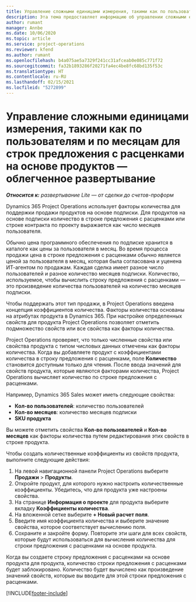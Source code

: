 ```yaml
---
title: Управление сложными единицами измерения, такими как по пользователям и по месяцам для строк предложения с расценками на основе продуктов — облегченное развертывание
description: Эта тема предоставляет информацию об управлении сложными единицами измерения для строк предложения с расценками на основе продукта.
author: rumant
manager: Annbe
ms.date: 10/06/2020
ms.topic: article
ms.service: project-operations
ms.reviewer: kfend
ms.author: rumant
ms.openlocfilehash: b4a075ae5a7329f241cc31afceab0e085c771f72
ms.sourcegitcommit: fa32b1893286f20271fa4ec4be8fc68bd135f53c
ms.translationtype: HT
ms.contentlocale: ru-RU
ms.lasthandoff: 02/15/2021
ms.locfileid: "5272899"
---
```

# <a name="managing-complex-units-such-as-per-user-per-month-for-product-based-quote-lines---lite"></a>Управление сложными единицами измерения, такими как по пользователям и по месяцам для строк предложения с расценками на основе продуктов — облегченное развертывание

_**Относится к:** развертывание Lite — от сделки до счетов-проформ_

Dynamics 365 Project Operations использует факторы количества для поддержки продажи продуктов на основе подписки. Для продуктов на основе подписки количество в строке предложения с расценками или строке контракта по проекту выражается как число месяцев пользователя.

Обычно цена программного обеспечения по подписке хранится в каталоге как цены за пользователя в месяц. Во время процесса продажи цена в строке предложения с расценками обычно является ценой за пользователя в месяц, которая была согласована и уценена ИТ-агентом по продажам. Каждая сделка имеет разное число пользователей и разное количество месяцев подписки. Количество, используемое, чтобы вычислить строку предложения с расценками — это произведение количества пользователей на количество месяцев подписки.

Чтобы поддержать этот тип продажи, в Project Operations введена концепция коэффициентов количества. Факторы количества основаны на атрибутах продукта в Dynamics 365. При настройке определенных свойств для продукта Project Operations позволяет отметить подмножество свойств или все свойства как факторы количества.

Project Operations проверяет, что только численные свойства или свойства продукта с типом числовых данных отмечены как факторы количества. Когда вы добавляете продукт с коэффициентами количества в строку предложения с расценками, поле **Количество** становится доступным только для чтения. После ввода значений для свойств продукта, которые являются факторами количества, Project Operations вычисляет количество по строке предложения с расценками.

Например, Dynamics 365 Sales может иметь следующие свойства:

- **Кол-во пользователей**: количество пользователей
- **Кол-во месяцев**: количество месяцев подписки
- **SKU продукта**

Вы можете отметить свойства **Кол-во пользователей** и **Кол-во месяцев** как факторы количества путем редактирования этих свойств в строке продукта.

Чтобы создать количественные коэффициенты из свойств продукта, выполните следующие действия:

1. На левой навигационной панели Project Operations выберите **Продажи** > **Продукты**.
2. Откройте продукт, для которого нужно настроить количественные коэффициенты. Убедитесь, что для продукта уже настроены свойства.
3. На странице **Информация о проекте** для продукта выберите вкладку **Коэффициенты количества**.
4. На вложенной сетке выберите **+ Новый расчет поля**.
5. Введите имя коэффициента количества и выберите значение свойства, которое соответствует вычислению поля.
6. Сохраните и закройте форму. Повторите эти шаги для всех свойств, которые будут использоваться для вычисления количества для строки предложения с расценками на основе продукта.

Когда вы создаете строку предложения с расценками на основе продукта для продукта, количество строки предложения с расценками будет заблокировано. Количество будет вычислено как произведение значений свойств, которые вы вводите для этой строки предложения с расценками.


[!INCLUDE[footer-include](../../includes/footer-banner.md)]
